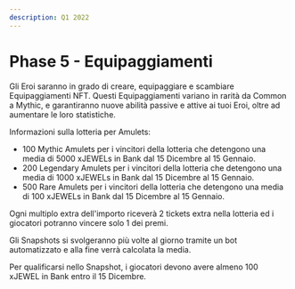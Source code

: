 ```yaml
---
description: Q1 2022
---
```


# Phase 5 - Equipaggiamenti

Gli Eroi saranno in grado di creare, equipaggiare e scambiare Equipaggiamenti NFT. Questi Equipaggiamenti variano in rarità da Common a Mythic, e garantiranno nuove abilità passive e attive ai tuoi Eroi, oltre ad aumentare le loro statistiche.

Informazioni sulla lotteria per Amulets:

* 100 Mythic Amulets per i vincitori della lotteria che detengono una media di 5000 xJEWELs in Bank dal 15 Dicembre al 15 Gennaio.
* 200 Legendary Amulets per i vincitori della lotteria che detengono una media di 1000 xJEWELs in Bank dal 15 Dicembre al 15 Gennaio.
* 500 Rare Amulets per i vincitori della lotteria che detengono una media di 100 xJEWELs in Bank dal 15 Dicembre al 15 Gennaio.

Ogni multiplo extra dell'importo riceverà 2 tickets extra nella lotteria ed i giocatori potranno vincere solo 1 dei premi.

Gli Snapshots si svolgeranno più volte al giorno tramite un bot automatizzato e alla fine verrà calcolata la media.

Per qualificarsi  nello Snapshot, i giocatori devono avere almeno 100 xJEWEL in Bank entro il 15 Dicembre.

